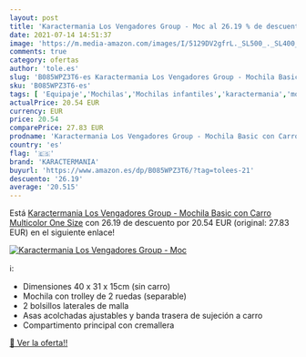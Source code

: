 ```yaml
---
layout: post
title: 'Karactermania Los Vengadores Group - Moc al 26.19 % de descuento'
date: 2021-07-14 14:51:37
image: 'https://m.media-amazon.com/images/I/5129DV2gfrL._SL500_._SL400_.jpg'
comments: true
category: ofertas
author: 'tole.es'
slug: 'B085WPZ3T6-es Karactermania Los Vengadores Group - Mochila Basic con...'
sku: 'B085WPZ3T6-es'
tags: [ 'Equipaje','Mochilas','Mochilas infantiles','karactermania','mochila', ]
actualPrice: 20.54 EUR
currency: EUR
price: 20.54
comparePrice: 27.83 EUR
prodname: 'Karactermania Los Vengadores Group - Mochila Basic con Carro  Multicolor  One Size'
country: 'es'
flag: '🇪🇸'
brand: 'KARACTERMANIA'
buyurl: 'https://www.amazon.es/dp/B085WPZ3T6/?tag=tolees-21'
descuento: '26.19'
average: '20.515'
---
```


Está [Karactermania Los Vengadores Group - Mochila Basic con Carro  Multicolor  One Size](https://www.amazon.es/dp/B085WPZ3T6/?tag=tolees-21) con 26.19 de descuento por 20.54 EUR (original: 27.83 EUR) en el siguiente enlace!

[![Karactermania Los Vengadores Group - Moc](https://m.media-amazon.com/images/I/5129DV2gfrL._SL500_._SL400_.jpg)](https://www.amazon.es/dp/B085WPZ3T6/?tag=tolees-21)

ℹ️:

- Dimensiones 40 x 31 x 15cm (sin carro)
- Mochila con trolley de 2 ruedas (separable)
- 2 bolsillos laterales de malla
- Asas acolchadas ajustables y banda trasera de sujeción a carro
- Compartimento principal con cremallera

[🛒 Ver la oferta!!](https://www.amazon.es/dp/B085WPZ3T6/?tag=tolees-21)
